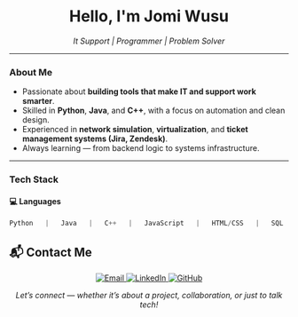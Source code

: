 
<h1 align="center">Hello, I'm Jomi Wusu</h1>

<p align="center">
  <em> It Support |  Programmer |  Problem Solver</em>
</p>

---

### About Me
-  Passionate about **building tools that make IT and support work smarter**.  
-  Skilled in **Python**, **Java**, and **C++**, with a focus on automation and clean design.  
-  Experienced in **network simulation**, **virtualization**, and **ticket management systems (Jira, Zendesk)**.  
-  Always learning — from backend logic to systems infrastructure.

---

###  Tech Stack

#### 💻 Languages
```python
Python   |   Java   |   C++   |   JavaScript   |   HTML/CSS   |   SQL
```
## 📬 Contact Me

<p align="center">
  <a href="mailto:wusujomi1@gmail.com">
    <img src="https://img.shields.io/badge/Email-%23EA4335.svg?style=for-the-badge&logo=gmail&logoColor=white" alt="Email"/>
  </a>
  <a href="https://www.linkedin.com/in/jomiwu">
    <img src="https://img.shields.io/badge/LinkedIn-%230077B5.svg?style=for-the-badge&logo=linkedin&logoColor=white" alt="LinkedIn"/>
  </a>
  <a href="https://github.com/wusujomi">
    <img src="https://img.shields.io/badge/GitHub-%23181717.svg?style=for-the-badge&logo=github&logoColor=white" alt="GitHub"/>
  </a>
</p>

<p align="center">
  <em>Let’s connect — whether it’s about a project, collaboration, or just to talk tech!</em>
</p>
